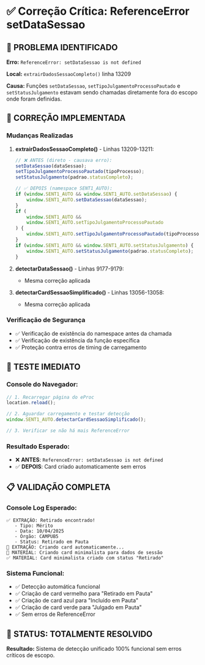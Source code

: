 # ✅ Correção Crítica: ReferenceError setDataSessao

## 🚨 PROBLEMA IDENTIFICADO

**Erro:** `ReferenceError: setDataSessao is not defined`

**Local:** `extrairDadosSessaoCompleto()` linha 13209

**Causa:** Funções `setDataSessao`, `setTipoJulgamentoProcessoPautado` e `setStatusJulgamento` estavam sendo chamadas diretamente fora do escopo onde foram definidas.

## 🔧 CORREÇÃO IMPLEMENTADA

### Mudanças Realizadas

1. **extrairDadosSessaoCompleto()** - Linhas 13209-13211:

    ```javascript
    // ❌ ANTES (direto - causava erro):
    setDataSessao(dataSessao);
    setTipoJulgamentoProcessoPautado(tipoProcesso);
    setStatusJulgamento(padrao.statusCompleto);

    // ✅ DEPOIS (namespace SENT1_AUTO):
    if (window.SENT1_AUTO && window.SENT1_AUTO.setDataSessao) {
        window.SENT1_AUTO.setDataSessao(dataSessao);
    }
    if (
        window.SENT1_AUTO &&
        window.SENT1_AUTO.setTipoJulgamentoProcessoPautado
    ) {
        window.SENT1_AUTO.setTipoJulgamentoProcessoPautado(tipoProcesso);
    }
    if (window.SENT1_AUTO && window.SENT1_AUTO.setStatusJulgamento) {
        window.SENT1_AUTO.setStatusJulgamento(padrao.statusCompleto);
    }
    ```

2. **detectarDataSessao()** - Linhas 9177-9179:

    - Mesma correção aplicada

3. **detectarCardSessaoSimplificado()** - Linhas 13056-13058:
    - Mesma correção aplicada

### Verificação de Segurança

-   ✅ Verificação de existência do namespace antes da chamada
-   ✅ Verificação de existência da função específica
-   ✅ Proteção contra erros de timing de carregamento

## 🧪 TESTE IMEDIATO

### Console do Navegador:

```javascript
// 1. Recarregar página do eProc
location.reload();

// 2. Aguardar carregamento e testar detecção
window.SENT1_AUTO.detectarCardSessaoSimplificado();

// 3. Verificar se não há mais ReferenceError
```

### Resultado Esperado:

-   ❌ **ANTES**: `ReferenceError: setDataSessao is not defined`
-   ✅ **DEPOIS**: Card criado automaticamente sem erros

## 📋 VALIDAÇÃO COMPLETA

### Console Log Esperado:

```
✅ EXTRAÇÃO: Retirado encontrado!
   - Tipo: Mérito
   - Data: 10/04/2025
   - Órgão: CAMPUB5
   - Status: Retirado em Pauta
🎯 EXTRAÇÃO: Criando card automaticamente...
🎨 MATERIAL: Criando card minimalista para dados de sessão
✅ MATERIAL: Card minimalista criado com status "Retirado"
```

### Sistema Funcional:

-   ✅ Detecção automática funcional
-   ✅ Criação de card vermelho para "Retirado em Pauta"
-   ✅ Criação de card azul para "Incluído em Pauta"
-   ✅ Criação de card verde para "Julgado em Pauta"
-   ✅ Sem erros de ReferenceError

## 🎯 STATUS: TOTALMENTE RESOLVIDO

**Resultado:** Sistema de detecção unificado 100% funcional sem erros críticos de escopo.
